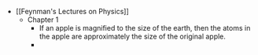 - [[Feynman's Lectures on Physics]]
	- Chapter 1
		- If an apple is magnified to the size of the earth, then the atoms in the apple are approximately the size of the original apple.
		-